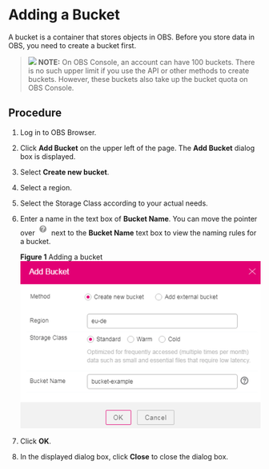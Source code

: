 # Adding a Bucket<a name="obs_03_0022"></a>

A bucket is a container that stores objects in OBS. Before you store data in OBS, you need to create a bucket first.

>![](public_sys-resources/icon-note.gif) **NOTE:** 
>On OBS Console, an account can have 100 buckets. There is no such upper limit if you use the API or other methods to create buckets. However, these buckets also take up the bucket quota on OBS Console.

## Procedure<a name="section166665169537"></a>

1.  Log in to OBS Browser.
2.  Click  **Add Bucket**  on the upper left of the page. The  **Add Bucket**  dialog box is displayed.
3.  Select  **Create new bucket**.
4.  Select a region.
5.  Select the Storage Class according to your actual needs.
6.  Enter a name in the text box of  **Bucket Name**. You can move the pointer over  ![](figures/icon-help.png)  next to the  **Bucket Name**  text box to view the naming rules for a bucket.

    **Figure  1**  Adding a bucket<a name="fig43772663175835"></a>  
    ![](figures/adding-a-bucket.png "adding-a-bucket")

7.  Click  **OK**.
8.  In the displayed dialog box, click  **Close**  to close the dialog box.


